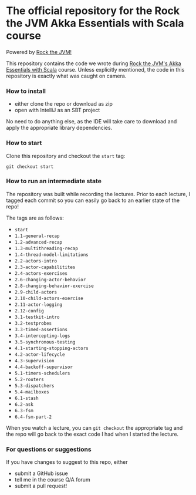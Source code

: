 # The official repository for the Rock the JVM Akka Essentials with Scala course

Powered by [Rock the JVM!](rockthejvm.com)

This repository contains the code we wrote during [Rock the JVM's Akka Essentials with Scala](https://rockthejvm.com/course/akka-essentials) course. Unless explicitly mentioned, the code in this repository is exactly what was caught on camera.

### How to install
- either clone the repo or download as zip
- open with IntelliJ as an SBT project

No need to do anything else, as the IDE will take care to download and apply the appropriate library dependencies.

### How to start

Clone this repository and checkout the `start` tag:

```
git checkout start
```

### How to run an intermediate state

The repository was built while recording the lectures. Prior to each lecture, I tagged each commit so you can easily go back to an earlier state of the repo!

The tags are as follows:

* `start`
* `1.1-general-recap`
* `1.2-advanced-recap`
* `1.3-multithreading-recap`
* `1.4-thread-model-limitations`
* `2.2-actors-intro`
* `2.3-actor-capabilitites`
* `2.4-actors-exercises`
* `2.6-changing-actor-behavior`
* `2.8-changing-behavior-exercise`
* `2.9-child-actors`
* `2.10-child-actors-exercise`
* `2.11-actor-logging`
* `2.12-config`
* `3.1-testkit-intro`
* `3.2-testprobes`
* `3.3-timed-assertions`
* `3.4-intercepting-logs`
* `3.5-synchronous-testing`
* `4.1-starting-stopping-actors`
* `4.2-actor-lifecycle`
* `4.3-supervision`
* `4.4-backoff-supervisor`
* `5.1-timers-schedulers`
* `5.2-routers`
* `5.3-dispatchers`
* `5.4-mailboxes`
* `6.1-stash`
* `6.2-ask`
* `6.3-fsm`
* `6.4-fsm-part-2`

When you watch a lecture, you can `git checkout` the appropriate tag and the repo will go back to the exact code I had when I started the lecture.

### For questions or suggestions

If you have changes to suggest to this repo, either
- submit a GitHub issue
- tell me in the course Q/A forum
- submit a pull request!
